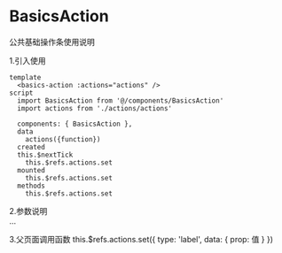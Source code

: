 
# BasicsAction

公共基础操作条使用说明

1.引入使用  
```
template
  <basics-action :actions="actions" />
script
  import BasicsAction from '@/components/BasicsAction'
  import actions from './actions/actions'

  components: { BasicsAction },
  data
    actions({function})
  created
  this.$nextTick
    this.$refs.actions.set
  mounted
    this.$refs.actions.set
  methods
    this.$refs.actions.set
```
2.参数说明  
...

3.父页面调用函数
    this.$refs.actions.set({
      type: 'label',
      data: { prop: 值 }
    })